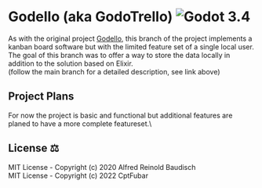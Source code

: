 # Godello (aka GodoTrello) ![Godot 3.4](https://img.shields.io/badge/Godot-v3.4-blue) 

As with the original project [Godello](https://github.com/alfredbaudisch/Godello), this branch of the 
project implements a kanban board software but with the limited feature set of a single local user.
The goal of this branch was to offer a way to store the data locally in addition to the solution based on Elixir.\
(follow the main branch for a detailed description, see link above)

## Project Plans

For now the project is basic and functional but additional features are planed to have a more complete featureset.\

## License ⚖️

MIT License - Copyright (c) 2020 Alfred Reinold Baudisch\
MIT License - Copyright (c) 2022 CptFubar
